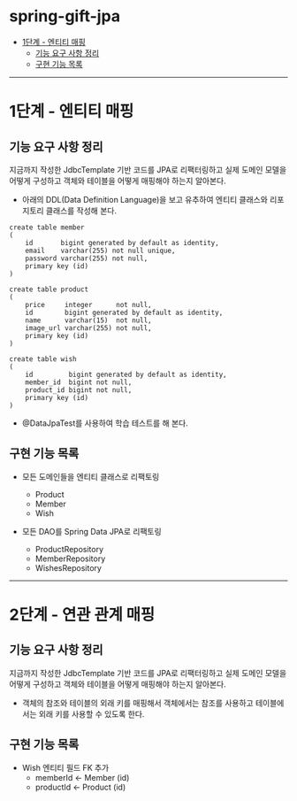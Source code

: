 # spring-gift-jpa
- [1단계 - 엔티티 매핑](#1단계---엔티티-매핑)
  - [기능 요구 사항 정리](#기능-요구-사항-정리)
  - [구현 기능 목록](#구현-기능-목록)

---

# 1단계 - 엔티티 매핑

## 기능 요구 사항 정리
지금까지 작성한 JdbcTemplate 기반 코드를 JPA로 리팩터링하고 실제 도메인 모델을 어떻게 구성하고 객체와 테이블을 어떻게 매핑해야 하는지 알아본다.
- 아래의 DDL(Data Definition Language)을 보고 유추하여 엔티티 클래스와 리포지토리 클래스를 작성해 본다.
```
create table member
(
    id       bigint generated by default as identity,
    email    varchar(255) not null unique,
    password varchar(255) not null,
    primary key (id)
)
```
```
create table product
(
    price     integer      not null,
    id        bigint generated by default as identity,
    name      varchar(15)  not null,
    image_url varchar(255) not null,
    primary key (id)
)
```
```
create table wish
(
    id         bigint generated by default as identity,
    member_id  bigint not null,
    product_id bigint not null,
    primary key (id)
)
```
- @DataJpaTest를 사용하여 학습 테스트를 해 본다.

## 구현 기능 목록

- 모든 도메인들을 엔티티 클래스로 리팩토링
  - Product
  - Member
  - Wish


- 모든 DAO를 Spring Data JPA로 리팩토링
  - ProductRepository
  - MemberRepository
  - WishesRepository

---

# 2단계 - 연관 관계 매핑

## 기능 요구 사항 정리
지금까지 작성한 JdbcTemplate 기반 코드를 JPA로 리팩터링하고 실제 도메인 모델을 어떻게 구성하고 객체와 테이블을 어떻게 매핑해야 하는지 알아본다.
- 객체의 참조와 테이블의 외래 키를 매핑해서 객체에서는 참조를 사용하고 테이블에서는 외래 키를 사용할 수 있도록 한다.

## 구현 기능 목록

- Wish 엔티티 필드 FK 추가 
  - memberId <- Member (id) 
  - productId <- Product (id)